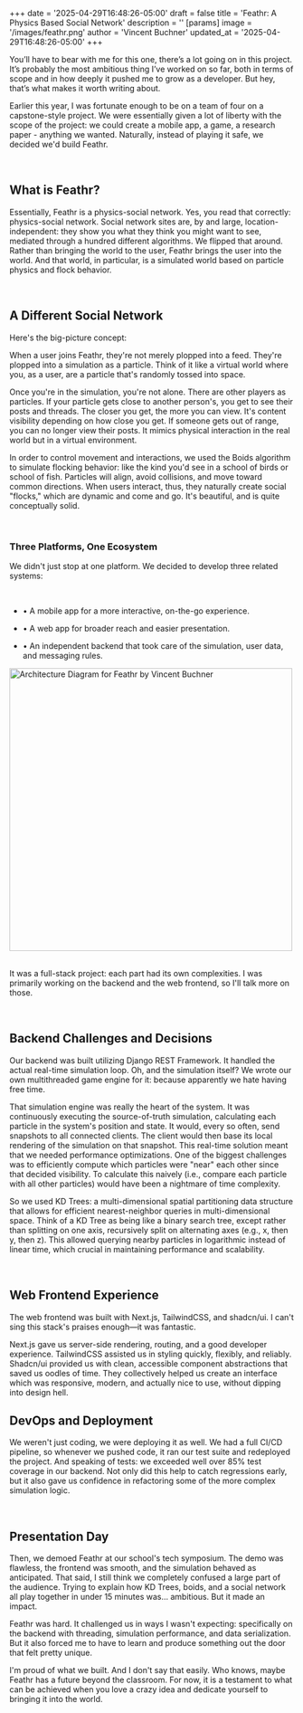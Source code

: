 +++
date = '2025-04-29T16:48:26-05:00'
draft = false
title = 'Feathr: A Physics Based Social Network'
description = ''
[params]
    image = '/images/feathr.png'
    author = 'Vincent Buchner'
    updated_at = '2025-04-29T16:48:26-05:00'
+++

You’ll have to bear with me for this one, there’s a lot going on in this project. It’s probably the most ambitious thing I’ve worked on so far, both in terms of scope and in how deeply it pushed me to grow as a developer. But hey, that’s what makes it worth writing about.

Earlier this year, I was fortunate enough to be on a team of four on a capstone-style project. We were essentially given a lot of liberty with the scope of the project: we could create a mobile app, a game, a research paper - anything we wanted. Naturally, instead of playing it safe, we decided we'd build Feathr.

<br>

## What is Feathr?

Essentially, Feathr is a physics-social network. Yes, you read that correctly: physics-social network. Social network sites are, by and large, location-independent: they show you what they think you might want to see, mediated through a hundred different algorithms. We flipped that around. Rather than bringing the world to the user, Feathr brings the user into the world. And that world, in particular, is a simulated world based on particle physics and flock behavior.

<br>

## A Different Social Network

Here's the big-picture concept:

When a user joins Feathr, they're not merely plopped into a feed. They're plopped into a simulation as a particle. Think of it like a virtual world where you, as a user, are a particle that's randomly tossed into space.

Once you're in the simulation, you're not alone. There are other players as particles. If your particle gets close to another person's, you get to see their posts and threads. The closer you get, the more you can view. It's content visibility depending on how close you get. If someone gets out of range, you can no longer view their posts. It mimics physical interaction in the real world but in a virtual environment.

In order to control movement and interactions, we used the Boids algorithm to simulate flocking behavior: like the kind you'd see in a school of birds or school of fish. Particles will align, avoid collisions, and move toward common directions. When users interact, thus, they naturally create social "flocks," which are dynamic and come and go. It's beautiful, and is quite conceptually solid.

<br>

### Three Platforms, One Ecosystem
We didn't just stop at one platform. We decided to develop three related systems:

<br>

- • A mobile app for a more interactive, on-the-go experience.

- • A web app for broader reach and easier presentation.

- • An independent backend that took care of the simulation, user data, and messaging rules.

<div class="container-fluid flex items-center justify-center">
    <img src="/images/d2/senior-project-architecture.svg" alt="Architecture Diagram for Feathr by Vincent Buchner" width="500">
</div>

<br>

It was a full-stack project: each part had its own complexities. I was primarily working on the backend and the web frontend, so I'll talk more on those.

<br>

## Backend Challenges and Decisions
Our backend was built utilizing Django REST Framework. It handled the actual real-time simulation loop. Oh, and the simulation itself? We wrote our own multithreaded game engine for it: because apparently we hate having free time.

That simulation engine was really the heart of the system. It was continuously executing the source-of-truth simulation, calculating each particle in the system's position and state. It would, every so often, send snapshots to all connected clients. The client would then base its local rendering of the simulation on that snapshot. This real-time solution meant that we needed performance optimizations. One of the biggest challenges was to efficiently compute which particles were "near" each other since that decided visibility. To calculate this naively (i.e., compare each particle with all other particles) would have been a nightmare of time complexity.

So we used KD Trees: a multi-dimensional spatial partitioning data structure that allows for efficient nearest-neighbor queries in multi-dimensional space. Think of a KD Tree as being like a binary search tree, except rather than splitting on one axis, recursively split on alternating axes (e.g., x, then y, then z). This allowed querying nearby particles in logarithmic instead of linear time, which crucial in maintaining performance and scalability.

<br>

## Web Frontend Experience
The web frontend was built with Next.js, TailwindCSS, and shadcn/ui. I can't sing this stack's praises enough—it was fantastic.

Next.js gave us server-side rendering, routing, and a good developer experience. TailwindCSS assisted us in styling quickly, flexibly, and reliably. Shadcn/ui provided us with clean, accessible component abstractions that saved us oodles of time. They collectively helped us create an interface which was responsive, modern, and actually nice to use, without dipping into design hell.

## DevOps and Deployment
We weren't just coding, we were deploying it as well. We had a full CI/CD pipeline, so whenever we pushed code, it ran our test suite and redeployed the project. And speaking of tests: we exceeded well over 85% test coverage in our backend. Not only did this help to catch regressions early, but it also gave us confidence in refactoring some of the more complex simulation logic.

<br>

## Presentation Day
Then, we demoed Feathr at our school's tech symposium. The demo was flawless, the frontend was smooth, and the simulation behaved as anticipated. That said, I still think we completely confused a large part of the audience. Trying to explain how KD Trees, boids, and a social network all play together in under 15 minutes was... ambitious. But it made an impact.

Feathr was hard. It challenged us in ways I wasn't expecting: specifically on the backend with threading, simulation performance, and data serialization. But it also forced me to have to learn and produce something out the door that felt pretty unique.

I'm proud of what we built. And I don't say that easily. Who knows, maybe Feathr has a future beyond the classroom. For now, it is a testament to what can be achieved when you love a crazy idea and dedicate yourself to bringing it into the world.

